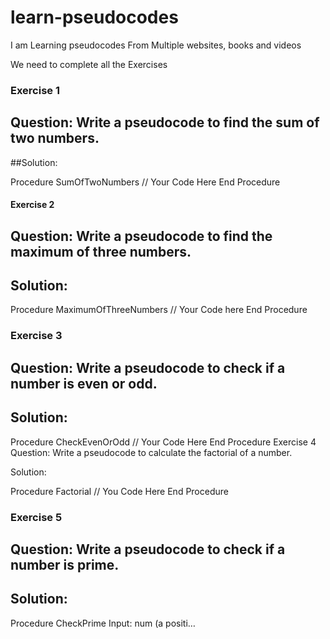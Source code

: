 # learn-pseudocodes
I am Learning pseudocodes From Multiple websites, books and videos 

We need to complete all the Exercises

### Exercise 1
## Question: Write a pseudocode to find the sum of two numbers.

##Solution:

Procedure SumOfTwoNumbers
    // Your Code Here
End Procedure
#### Exercise 2
## Question: Write a pseudocode to find the maximum of three numbers.

## Solution:

Procedure MaximumOfThreeNumbers
    // Your Code here
End Procedure
### Exercise 3
## Question: Write a pseudocode to check if a number is even or odd.

## Solution:

Procedure CheckEvenOrOdd
    // Your Code Here
End Procedure
Exercise 4
Question: Write a pseudocode to calculate the factorial of a number.

Solution:

Procedure Factorial
    // You Code Here
End Procedure
### Exercise 5
## Question: Write a pseudocode to check if a number is prime.

## Solution:

Procedure CheckPrime
    Input: num (a positi…
